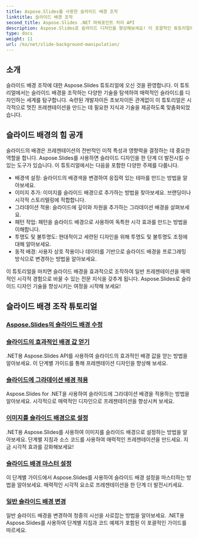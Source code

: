 ```yaml
---
title: Aspose.Slides를 사용한 슬라이드 배경 조작
linktitle: 슬라이드 배경 조작
second_title: Aspose.Slides .NET 파워포인트 처리 API
description: Aspose.Slides로 슬라이드 디자인을 향상해보세요! 이 포괄적인 튜토리얼에서 슬라이드 배경을 조작하는 방법을 알아보세요. 단계별 지침과 코드 예제가 제공됩니다.
type: docs
weight: 11
url: /ko/net/slide-background-manipulation/
---
```


## 소개

슬라이드 배경 조작에 대한 Aspose.Slides 튜토리얼에 오신 것을 환영합니다. 이 튜토리얼에서는 슬라이드 배경을 조작하는 다양한 기술을 탐색하여 매력적인 슬라이드를 디자인하는 세계를 탐구합니다. 숙련된 개발자이든 초보자이든 관계없이 이 튜토리얼은 시각적으로 멋진 프레젠테이션을 만드는 데 필요한 지식과 기술을 제공하도록 맞춤화되었습니다.

## 슬라이드 배경의 힘 공개

슬라이드의 배경은 프레젠테이션의 전반적인 미적 특성과 영향력을 결정하는 데 중요한 역할을 합니다. Aspose.Slides를 사용하면 슬라이드 디자인을 한 단계 더 발전시킬 수 있는 도구가 있습니다. 이 튜토리얼에서는 다음을 포함한 다양한 주제를 다룹니다.

- 배경색 설정: 슬라이드의 배경색을 변경하여 응집력 있는 테마를 만드는 방법을 알아보세요.
- 이미지 추가: 이미지를 슬라이드 배경으로 추가하는 방법을 찾아보세요. 브랜딩이나 시각적 스토리텔링에 적합합니다.
- 그라데이션 적용: 슬라이드에 깊이와 차원을 추가하는 그라데이션 배경을 살펴보세요.
- 패턴 작업: 패턴을 슬라이드 배경으로 사용하여 독특한 시각 효과를 만드는 방법을 이해합니다.
- 투명도 및 불투명도: 현대적이고 세련된 디자인을 위해 투명도 및 불투명도 조정에 대해 알아보세요.
- 동적 배경: 사용자 상호 작용이나 데이터를 기반으로 슬라이드 배경을 프로그래밍 방식으로 변경하는 방법을 알아보세요.

이 튜토리얼을 마치면 슬라이드 배경을 효과적으로 조작하여 일반 프레젠테이션을 매력적인 시각적 경험으로 바꿀 수 있는 전문 지식을 갖추게 됩니다. Aspose.Slides로 슬라이드 디자인 기술을 향상시키는 여정을 시작해 보세요!

## 슬라이드 배경 조작 튜토리얼
### [Aspose.Slides의 슬라이드 배경 수정](./slide-background-modification/)
### [슬라이드의 효과적인 배경 값 얻기](./get-background-effective-values/)
.NET용 Aspose.Slides API를 사용하여 슬라이드의 효과적인 배경 값을 얻는 방법을 알아보세요. 이 단계별 가이드를 통해 프레젠테이션 디자인을 향상해 보세요.
### [슬라이드에 그라데이션 배경 적용](./apply-gradient-background/)
Aspose.Slides for .NET을 사용하여 슬라이드에 그라데이션 배경을 적용하는 방법을 알아보세요. 시각적으로 매력적인 디자인으로 프레젠테이션을 향상시켜 보세요.
### [이미지를 슬라이드 배경으로 설정](./set-image-as-background/)
.NET용 Aspose.Slides를 사용하여 이미지를 슬라이드 배경으로 설정하는 방법을 알아보세요. 단계별 지침과 소스 코드를 사용하여 매력적인 프레젠테이션을 만드세요. 지금 시각적 효과를 강화해보세요!
### [슬라이드 배경 마스터 설정](./set-slide-background-master/)
이 단계별 가이드에서 Aspose.Slides를 사용하여 슬라이드 배경 설정을 마스터하는 방법을 알아보세요. 매력적인 시각적 요소로 프레젠테이션을 한 단계 더 발전시키세요.
### [일반 슬라이드 배경 변경](./change-slide-background-normal/)
일반 슬라이드 배경을 변경하여 청중의 시선을 사로잡는 방법을 알아보세요. .NET용 Aspose.Slides를 사용하여 단계별 지침과 코드 예제가 포함된 이 포괄적인 가이드를 따르세요.